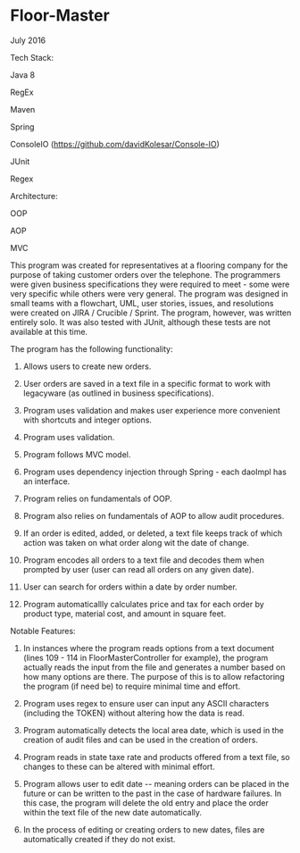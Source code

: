 # Floor-Master
July 2016

Tech Stack:

Java 8

RegEx

Maven

Spring

ConsoleIO (https://github.com/davidKolesar/Console-IO)

JUnit

Regex


Architecture:

OOP 

AOP

MVC


This program was created for representatives at a flooring company for the purpose of taking customer orders over the telephone. The programmers were given business specifications they were required to meet - some were very specific while others were very general. The program was designed in small teams with a flowchart, UML, user stories, issues, and resolutions were created on JIRA / Crucible / Sprint. The program, however, was written entirely solo. It was also tested with JUnit, although these tests are not available at this time. 

The program has the following functionality:

1. Allows users to create new orders.

2. User orders are saved in a text file in a specific format to work with legacyware (as outlined in business specifications).

3. Program uses validation and makes user experience more convenient with shortcuts and integer options. 

4. Program uses validation. 

5. Program follows MVC model.

6. Program uses dependency injection through Spring - each daoImpl has an interface. 

7. Program relies on fundamentals of OOP.

8. Program also relies on fundamentals of AOP to allow audit procedures. 

9. If an order is edited, added, or deleted, a text file keeps track of which action was taken on what order along wit the date of change.

10. Program encodes all orders to a text file and decodes them when prompted by user (user can read all orders on any given date).

11. User can search for orders within a date by order number.

12. Program automaticallly calculates price and tax for each order by product type, material cost, and amount in square feet.   


Notable Features: 


1. In instances where the program reads options from a text document (lines 109 - 114 in FloorMasterController for example), the program actually reads the input from the file and generates a number based on how many options are there. The purpose of this is to allow refactoring the program (if need be) to require minimal time and effort.


2. Program uses regex to ensure user can input any ASCII characters (including the TOKEN) without altering how the data is read.


3. Program automatically detects the local area date, which is used in the creation of audit files and can be used in the creation of orders.  


4. Program reads in state taxe rate and products offered from a text file, so changes to these can be altered with minimal effort. 


5. Program allows user to edit date -- meaning orders can be placed in the future or can be written to the past in the case of hardware failures. In this case, the program will delete the old entry and place the order within the text file of the new date automatically. 


6. In the process of editing or creating orders to new dates, files are automatically created if they do not exist.
